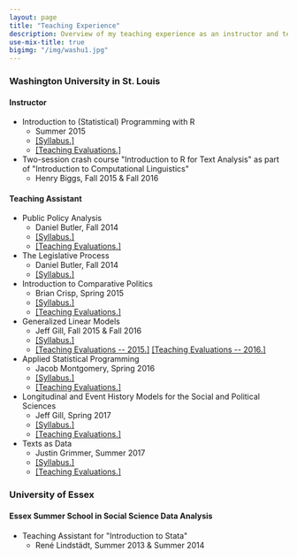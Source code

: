 ```yaml
---
layout: page
title: "Teaching Experience"
description: Overview of my teaching experience as an instructor and teaching assistant.
use-mix-title: true
bigimg: "/img/washu1.jpg"
---
```


### Washington University in St. Louis
#### Instructor
* Introduction to (Statistical) Programming with R
  * Summer 2015
  * <a href="http://jhomola.com/files/Syll-IntroR.pdf" target="_blank">[Syllabus.]</a>
  * <a href="http://jhomola.com/files/Evals.pdf" target="_blank">[Teaching Evaluations.]</a>
* Two-session crash course "Introduction to R for Text Analysis" as part of "Introduction to Computational Linguistics"
  * Henry Biggs, Fall 2015 & Fall 2016

#### Teaching Assistant 
* Public Policy Analysis
  * Daniel Butler, Fall 2014
  * <a href="http://jhomola.com/files/Syll-Policy.pdf" target="_blank">[Syllabus.]</a>
  * <a href="http://jhomola.com/files/Evals.pdf#page=6" target="_blank">[Teaching Evaluations.]</a>
* The Legislative Process
  * Daniel Butler, Fall 2014
  * <a href="http://jhomola.com/files/Syll-Legislative.pdf" target="_blank">[Syllabus.]</a>
* Introduction to Comparative Politics
  * Brian Crisp, Spring 2015
  * <a href="http://jhomola.com/files/Syll-CP.pdf" target="_blank">[Syllabus.]</a>
  * <a href="http://jhomola.com/files/Evals.pdf#page=10" target="_blank">[Teaching Evaluations.]</a>
* Generalized Linear Models
  * Jeff Gill, Fall 2015 & Fall 2016
  * <a href="http://jhomola.com/files/Syll-MLE.pdf" target="_blank">[Syllabus.]</a>
  * <a href="http://jhomola.com/files/Evals.pdf#page=14" target="_blank">[Teaching Evaluations -- 2015.]</a> <a href="http://jhomola.com/files/Evals.pdf#page=22" target="_blank">[Teaching Evaluations -- 2016.]</a>
* Applied Statistical Programming
  * Jacob Montgomery, Spring 2016
  * <a href="http://jhomola.com/files/Syll-R.pdf" target="_blank">[Syllabus.]</a>
  * <a href="http://jhomola.com/files/Evals.pdf#page=18" target="_blank">[Teaching Evaluations.]</a>
* Longitudinal and Event History Models for the Social and Political Sciences
  * Jeff Gill, Spring 2017
  * <a href="http://jhomola.com/files/Syll-Survival.pdf" target="_blank">[Syllabus.]</a>
  * <a href="http://jhomola.com/files/Evals.pdf#page=28" target="_blank">[Teaching Evaluations.]</a>
* Texts as Data
  * Justin Grimmer, Summer 2017
  * <a href="http://jhomola.com/files/Syll-Text.pdf" target="_blank">[Syllabus.]</a>
  * <a href="http://jhomola.com/files/Evals.pdf#page=35" target="_blank">[Teaching Evaluations.]</a>

### University of Essex
#### Essex Summer School in Social Science Data Analysis
* Teaching Assistant for "Introduction to Stata"
  * René Lindstädt, Summer 2013 & Summer 2014
